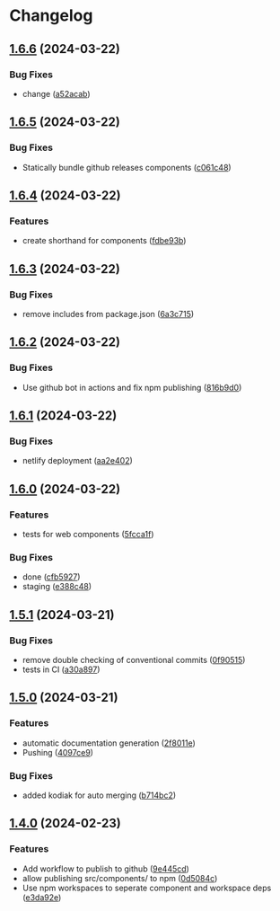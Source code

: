 # Changelog

## [1.6.6](https://github.com/hudson-newey/webcomponents-workspace/compare/web-components-v1.6.5...web-components-v1.6.6) (2024-03-22)


### Bug Fixes

* change ([a52acab](https://github.com/hudson-newey/webcomponents-workspace/commit/a52acabd9f9d8155f7555358c7dc37b6c353c051))

## [1.6.5](https://github.com/hudson-newey/webcomponents-workspace/compare/web-components-v1.6.4...web-components-v1.6.5) (2024-03-22)


### Bug Fixes

* Statically bundle github releases components ([c061c48](https://github.com/hudson-newey/webcomponents-workspace/commit/c061c4881508e6bcfa18658cd6157cc40166314a))

## [1.6.4](https://github.com/hudson-newey/webcomponents-workspace/compare/web-components-v1.6.3...web-components-v1.6.4) (2024-03-22)


### Features

* create shorthand for components ([fdbe93b](https://github.com/hudson-newey/webcomponents-workspace/commit/fdbe93baf1d0ec8bdac9a235a246b16eeebae60a))

## [1.6.3](https://github.com/hudson-newey/webcomponents-workspace/compare/web-components-v1.6.2...web-components-v1.6.3) (2024-03-22)


### Bug Fixes

* remove includes from package.json ([6a3c715](https://github.com/hudson-newey/webcomponents-workspace/commit/6a3c715065ecdebc1717a050ac1bf5891f067520))

## [1.6.2](https://github.com/hudson-newey/webcomponents-workspace/compare/web-components-v1.6.1...web-components-v1.6.2) (2024-03-22)


### Bug Fixes

* Use github bot in actions and fix npm publishing ([816b9d0](https://github.com/hudson-newey/webcomponents-workspace/commit/816b9d0b12e86e05ce37ff8dd66d7ad2b1ab0987))

## [1.6.1](https://github.com/hudson-newey/webcomponents-workspace/compare/web-components-v1.6.0...web-components-v1.6.1) (2024-03-22)


### Bug Fixes

* netlify deployment ([aa2e402](https://github.com/hudson-newey/webcomponents-workspace/commit/aa2e4023a8361c8b7f30777fa95732edfd028134))

## [1.6.0](https://github.com/hudson-newey/webcomponents-workspace/compare/web-components-v1.5.1...web-components-v1.6.0) (2024-03-22)


### Features

* tests for web components ([5fcca1f](https://github.com/hudson-newey/webcomponents-workspace/commit/5fcca1f9ca67541e56132e55b5c5c49ce8e008eb))


### Bug Fixes

* done ([cfb5927](https://github.com/hudson-newey/webcomponents-workspace/commit/cfb5927bb6f7de37456edd15d034a603dde29fe1))
* staging ([e388c48](https://github.com/hudson-newey/webcomponents-workspace/commit/e388c480a54f284f47088ac5bd7ce6cfe7e1debc))

## [1.5.1](https://github.com/hudson-newey/webcomponents-workspace/compare/web-components-v1.5.0...web-components-v1.5.1) (2024-03-21)


### Bug Fixes

* remove double checking of conventional commits ([0f90515](https://github.com/hudson-newey/webcomponents-workspace/commit/0f905156e645f6c5538778d6a272cad26aa4a718))
* tests in CI ([a30a897](https://github.com/hudson-newey/webcomponents-workspace/commit/a30a8973754171000e1b08b51236ff4f70044f58))

## [1.5.0](https://github.com/hudson-newey/webcomponents-workspace/compare/web-components-v1.4.0...web-components-v1.5.0) (2024-03-21)


### Features

* automatic documentation generation ([2f8011e](https://github.com/hudson-newey/webcomponents-workspace/commit/2f8011e88644d72d9ca152f5555c05331acd35f2))
* Pushing ([4097ce9](https://github.com/hudson-newey/webcomponents-workspace/commit/4097ce99a4e2f28747712005608d849a0a08ef0d))


### Bug Fixes

* added kodiak for auto merging ([b714bc2](https://github.com/hudson-newey/webcomponents-workspace/commit/b714bc220fc0a7f4a4d039a58726b456045c0f09))

## [1.4.0](https://github.com/hudson-newey/webcomponents-workspace/compare/web-components-v1.3.15...web-components-v1.4.0) (2024-02-23)


### Features

* Add workflow to publish to github ([9e445cd](https://github.com/hudson-newey/webcomponents-workspace/commit/9e445cd7ab698309093b390142a92d7d1068f178))
* allow publishing src/components/ to npm ([0d5084c](https://github.com/hudson-newey/webcomponents-workspace/commit/0d5084cb910d1079cd8c3d1f05fc9c1cd50f5dc7))
* Use npm workspaces to seperate component and workspace deps ([e3da92e](https://github.com/hudson-newey/webcomponents-workspace/commit/e3da92e84f26cbc1ae20b4769f285354ae6f285e))

